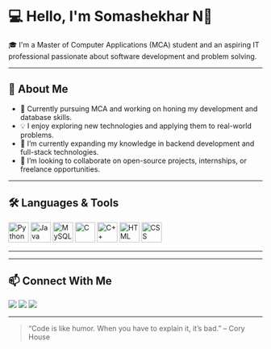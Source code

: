 <!-- Banner Image -->

# 💻 Hello, I'm Somashekhar N👋

🎓 I'm a Master of Computer Applications (MCA) student and an aspiring IT professional passionate about software development and problem solving.

---

## 🚀 About Me

- 🔭 Currently pursuing MCA and working on honing my development and database skills.
- 💡 I enjoy exploring new technologies and applying them to real-world problems.
- 🌱 I’m currently expanding my knowledge in backend development and full-stack technologies.
- 🤝 I’m looking to collaborate on open-source projects, internships, or freelance opportunities.

---

## 🛠️ Languages & Tools

<p align="left">
  <img src="https://cdn.jsdelivr.net/gh/devicons/devicon/icons/python/python-original.svg" alt="Python" width="40" height="40"/>
  <img src="https://cdn.jsdelivr.net/gh/devicons/devicon/icons/java/java-original.svg" alt="Java" width="40" height="40"/>
  <img src="https://cdn.jsdelivr.net/gh/devicons/devicon/icons/mysql/mysql-original.svg" alt="MySQL" width="40" height="40"/>
  <img src="https://cdn.jsdelivr.net/gh/devicons/devicon/icons/c/c-original.svg" alt="C" width="40" height="40"/>
  <img src="https://cdn.jsdelivr.net/gh/devicons/devicon/icons/cplusplus/cplusplus-original.svg" alt="C++" width="40" height="40"/>
  <img src="https://cdn.jsdelivr.net/gh/devicons/devicon/icons/html5/html5-original.svg" alt="HTML" width="40" height="40"/>
  <img src="https://cdn.jsdelivr.net/gh/devicons/devicon/icons/css3/css3-original.svg" alt="CSS" width="40" height="40"/>
</p>

---



---

## 📫 Connect With Me

<p align="left">
  <a href="mailto:somashekarn2004@Gmail.com"><img src="https://img.shields.io/badge/-Email-D14836?style=flat-square&logo=gmail&logoColor=white"/></a>
  <a href="[www.linkedin.com/in/somashekharn](https://www.linkedin.com/in/somashekharn/)"><img src="https://img.shields.io/badge/-LinkedIn-blue?style=flat-square&logo=linkedin&logoColor=white"/></a>
  <a href="https://yourportfolio.com"><img src="https://img.shields.io/badge/-Portfolio-000?style=flat-square&logo=firefox&logoColor=white"/></a>
</p>

---

> “Code is like humor. When you have to explain it, it’s bad.” – Cory House
